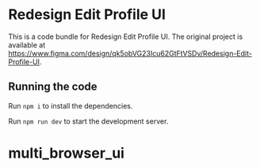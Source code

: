 
  # Redesign Edit Profile UI

  This is a code bundle for Redesign Edit Profile UI. The original project is available at https://www.figma.com/design/qk5obVG23Icu62GtFtVSDv/Redesign-Edit-Profile-UI.

  ## Running the code

  Run `npm i` to install the dependencies.

  Run `npm run dev` to start the development server.
  # multi_browser_ui
